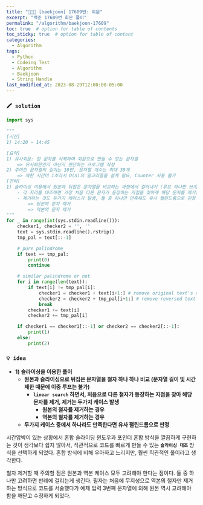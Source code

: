 ```yaml
---
title: "👩‍💻🔠 [baekjoon] 17609번: 회문"
excerpt: "백준 17609번 회문 풀이"
permalink: "/algorithm/baekjoon-17609"
toc: true  # option for table of contents
toc_sticky: true  # option for table of content
categories:
  - Algorithm
tags:
  - Python
  - Codeing Test
  - Algorithm
  - Baekjoon
  - String Handle
last_modified_at: 2023-08-29T12:00:00-05:00
---
```


### `🖍️ solution`

```python
import sys

"""
[시간]
1) 14:20 ~ 14:45

[요약]
1) 유사회문: 한 문자를 삭제하여 회문으로 만들 수 있는 문자열
    => 유사회문인지 아닌지 판단하는 프로그램 작성
2) 주어진 문자열의 길이는 10만, 문자열 개수는 최대 30개
    => 제한 시간이 1초라서 O(n)의 알고리즘을 설계 필요, Counter 사용 불가
[전략]
1) 슬라이싱 이용해서 원본과 뒤집은 문자열을 비교하는 과정에서 걸러내기 (루프 하나만 쓰게 만들 수 있음)
    - 각 자리를 대조하면 가장 처음 다른 문자가 등장하는 지점을 찾아재 해당 문자를 제거함.
    - 제거하는 것도 두가지 케이스가 발생, 둘 중 하나만 만족해도 유사 팰린드롬으로 판정
        => 원본의 문자 제거
        => 역본의 문자 제거
"""
for _ in range(int(sys.stdin.readline())):
    checker1, checker2 = '', ''
    text = sys.stdin.readline().rstrip()
    tmp_pal = text[::-1]

    # pure palindrome
    if text == tmp_pal:
        print(0)
        continue

    # similar palindrome or not
    for i in range(len(text)):
        if text[i] != tmp_pal[i]: 
            checker1 = checker1 + text[i+1:] # remove original text's char
            checker2 = checker2 + tmp_pal[i+1:] # remove reversed text's char
            break
        checker1 += text[i]
        checker2 += tmp_pal[i]

    if checker1 == checker1[::-1] or checker2 == checker2[::-1]:
        print(1)
    else:
        print(2)
```

### `💡 idea`

- **1)  슬라이싱을 이용한 풀이**
    - **원본과 슬라이싱으로 뒤집은 문자열을 철자 하나 하나 비교 (문자열 길이 및 시간 제한 때문에 이중 루프는 불가)**
        - **`linear search` 하면서, 처음으로 다른 철자가 등장하는 지점을 찾아 해당 문자를 제거, 제거는 두가지 케이스 발생**
            - **원본의 철자를 제거하는 경우**
            - **역본의 철자를 제거하는 경우**
    - **두가지 케이스 중에서 하나라도 만족한다면 유사 팰린드롬으로 판정**

시간압박이 있는 상황에서 혼합 슬라이딩 윈도우과 포인터 혼합 방식을 깔끔하게 구현하는 것이 생각보다 쉽지 않아서, 직관적으로 코드를 빠르게 만들 수 있는 **`슬라이싱 대조`** 방식을 선택하게 되었다. 혼합 방식에 비해 우아하고 느리지만, 훨씬 직관적인 풀이라고 생각한다. 

철자 제거할 때 주의할 점은 원본과 역본 케이스 모두 고려해야 한다는 점이다. 둘 중 하나만 고려하면 반례에 걸리는게 생긴다. 필자는 처음에 무지성으로 역본의 철자만 제거하는 방식으로 코드를 서술했다가 예제 입력 3번째 문자열에 의해 원본 역시 고려해야 함을 깨닫고 수정하게 되었다.